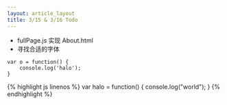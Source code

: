 ```yaml
---
layout: article_layout
title: 3/15 & 3/16 Todo
---
```

* fullPage.js 实现 About.html
* 寻找合适的字体

```javascript{1,3,5}
var o = function() {
	console.log('halo');
}
```

{% highlight js linenos %} var halo = function() {
	console.log("world");
}
{% endhighlight %}